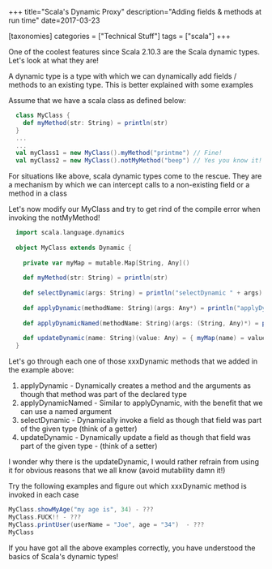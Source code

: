 +++
title="Scala's Dynamic Proxy"
description="Adding fields & methods at run time"
date=2017-03-23

[taxonomies]
categories = ["Technical Stuff"]
tags = ["scala"]
+++


One of the coolest features since Scala 2.10.3 are the Scala dynamic types. Let's look at what they are!

A dynamic type is a type with which we can dynamically add fields / methods to an existing type. This is better explained with some examples

Assume that we have a scala class as defined below:

```scala
  class MyClass {
    def myMethod(str: String) = println(str)
  }
  ...
  ...
  val myClass1 = new MyClass().myMethod("printme") // Fine!
  val myClass2 = new MyClass().notMyMethod("beep") // Yes you know it!
```

For situations like above, scala dynamic types come to the rescue. They are a mechanism by which we can intercept calls to a non-existing field or 
a method in a class

Let's now modify our MyClass and try to get rind of the compile error when invoking the notMyMethod!

```scala
  import scala.language.dynamics
 
  object MyClass extends Dynamic {
 
    private var myMap = mutable.Map[String, Any]()
   
    def myMethod(str: String) = println(str)
   
    def selectDynamic(args: String) = println("selectDynamic " + args)
   
    def applyDynamic(methodName: String)(args: Any*) = println("applyDynamic " + args)
   
    def applyDynamicNamed(methodName: String)(args: (String, Any)*) = println("applyDynamicNamed " + args)
   
    def updateDynamic(name: String)(value: Any) = { myMap(name) = value } // mutating sounds scary!!!
  }
```

Let's go through each one of those xxxDynamic methods that we added in the example above:

1. applyDynamic - Dynamically creates a method and the arguments as though that method was part of the declared type
2. applyDynamicNamed - Similar to applyDynamic, with the benefit that we can use a named argument
3. selectDynamic - Dynamically invoke a field as though that field was part of the given type (think of a getter)
4. updateDynamic - Dynamically update a field as though that field was part of the given type - (think of a setter)

I wonder why there is the updateDynamic, I would rather refrain from using it for obvious reasons that we all know (avoid mutability damn it!)

Try the following examples and figure out which xxxDynamic method is invoked in each case

```scala
MyClass.showMyAge("my age is", 34) - ???
MyClass.FUCK!! - ???
MyClass.printUser(userName = "Joe", age = "34")  - ???
MyClass
```

If you have got all the above examples correctly, you have understood the basics of Scala's dynamic types!